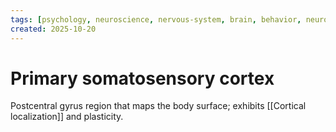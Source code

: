 ```yaml
---
tags: [psychology, neuroscience, nervous-system, brain, behavior, neurotransmitters]
created: 2025-10-20
---
```

# Primary somatosensory cortex

Postcentral gyrus region that maps the body surface; exhibits [[Cortical localization]] and plasticity.
